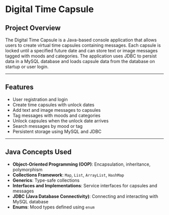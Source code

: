 
# Digital Time Capsule

## Project Overview
The Digital Time Capsule is a Java-based console application that allows users to create virtual time capsules containing messages. Each capsule is locked until a specified future date and can store text or image messages tagged with moods and categories. The application uses JDBC to persist data in a MySQL database and loads capsule data from the database on startup or user login.

---

## Features
- User registration and login
- Create time capsules with unlock dates
- Add text and image messages to capsules
- Tag messages with moods and categories
- Unlock capsules when the unlock date arrives
- Search messages by mood or tag
- Persistent storage using MySQL and JDBC

---

## Java Concepts Used
- **Object-Oriented Programming (OOP)**: Encapsulation, inheritance, polymorphism
- **Collections Framework**: `Map`, `List`, `ArrayList`, `HashMap`
- **Generics**: Type-safe collections
- **Interfaces and Implementations**: Service interfaces for capsules and messages
- **JDBC (Java Database Connectivity)**: Connecting and interacting with MySQL database
- **Enums**: Mood types defined using `enum`

